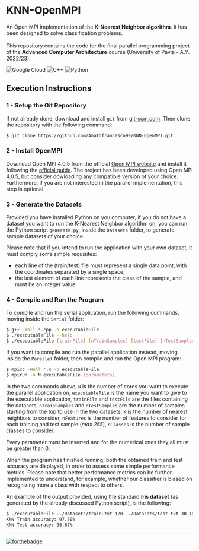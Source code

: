 # KNN-OpenMPI
An Open MPI implementation of the **K-Nearest Neighbor algorithm**. It has been designed to solve classification problems.<br><br>
This repository contains the code for the final parallel programming project of the **Advanced Computer Architecture** course (University of Pavia - A.Y. 2022/23).

![Google Cloud](https://img.shields.io/badge/Google_Cloud-4285F4?style=for-the-badge&logo=google-cloud&logoColor=white)
![C++](https://img.shields.io/badge/C%2B%2B-00599C?style=for-the-badge&logo=c%2B%2B&logoColor=white)
![Python](https://img.shields.io/badge/Python-FFD43B?style=for-the-badge&logo=python&logoColor=blue)

## Execution Instructions

### 1 - Setup the Git Repository
If not already done, download and install ```git``` from [git-scm.com](https://git-scm.com/book/en/v2/Getting-Started-Installing-Git). 
Then clone the repository with the following command:
```bash
$ git clone https://github.com/Amatofrancesco99/KNN-OpenMPI.git
```

### 2 - Install OpenMPI
Download Open MPI 4.0.5 from the official [Open MPI website](https://www.open-mpi.org/software/ompi/v4.0/) and install it following the [official guide](https://www.open-mpi.org/faq/?category=building#easy-build). The project has been developed using Open MPI 4.0.5, but consider dowloading any compatible version of your choice. Furthermore, if you are not interested in the parallel implementation, this step is optional.

### 3 - Generate the Datasets
Provided you have installed Python on you computer, if you do not have a dataset you want to run the K-Nearest Neighbor algorithm on, you can run the Python script ```generate.py```, inside the ```Datasets``` folder, to generate sample datasets of your choice.

Please note that if you intend to run the application with your own dataset, it must comply some simple requisites:
- each line of the (train/test) file must represent a single data point, with the coordinates separated by a single space;
- the last element of each line represents the class of the sample, and must be an integer value.

### 4 - Compile and Run the Program
To compile and run the serial application, run the following commands, moving inside the ```Serial``` folder:
```bash
$ g++ -Wall *.cpp -o executableFile
$ ./executableFile --help
$ ./executableFile [trainFile] [nTrainSamples] [testFile] [nTestSamples] [K] [nFeatures] [nClasses]
```

If you want to compile and run the parallel application instead, moving inside the ```Parallel``` folder, then compile and run the Open MPI program:
```bash
$ mpicc -Wall *.c -o executableFile
$ mpirun -n N executableFile [parameters]
```

In the two commands above, ```N``` is the number of cores you want to execute the parallel application on, ```executableFile``` is the name you want to give to the executable application, ```trainFile``` and ```testFile``` are the files containing the datasets, ```nTrainSamples``` and ```nTestSamples``` are the number of samples starting from the top to use in the two datasets, ```K``` is the number of nearest neighbors to consider, ```nFeatures``` is the number of features to consider for each training and test sample (*max 255*), ```nClasses``` is the number of sample classes to consider.

Every parameter must be inserted and for the numerical ones they all must be greater than 0.

When the program has finished running, both the obtained train and test accuracy are displayed, in order to assess some simple performance 
metrics. Please note that better performance metrics can be further implemented to understand, for example, whether our classifier is biased on recognizing more a class with respect to others.

An example of the output provided, using the standard **Iris dataset** (as generated by the already discussed Python script), is the following:
```bash
$ ./executableFile ../Datasets/train.txt 120 ../Datasets/test.txt 30 10 4 3
KNN Train accuracy: 97.50%
KNN Test accuracy: 96.67%
```

***
[![forthebadge](https://forthebadge.com/images/badges/powered-by-coders-sweat.svg)](https://forthebadge.com)
